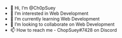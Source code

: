 - 👋 Hi, I’m @Ch0pSuey
- 👀 I’m interested in Web Development
- 🌱 I’m currently learning Web Development
- 💞️ I’m looking to collaborate on Web Development
- 📫 How to reach me - ChopSuey#7428 on Discord

<!---
Ch0pSuey/Ch0pSuey is a ✨ special ✨ repository because its `README.md` (this file) appears on your GitHub profile.
You can click the Preview link to take a look at your changes.
--->
